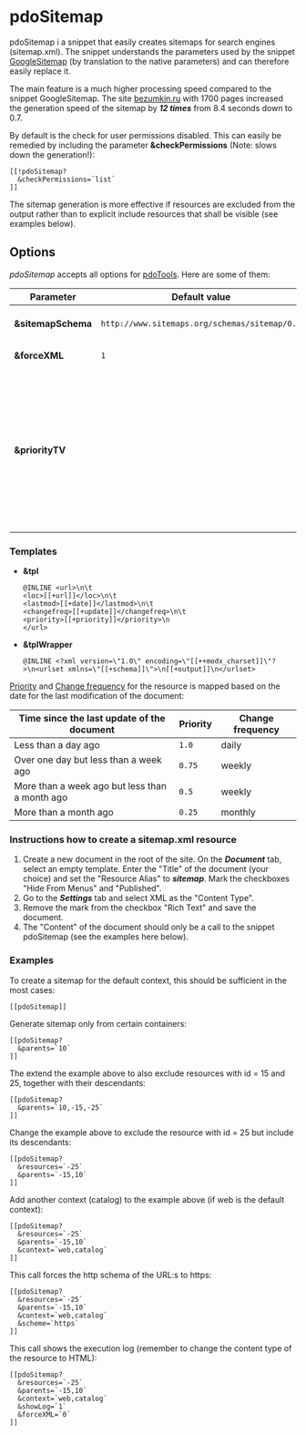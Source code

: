 # pdoSitemap

pdoSitemap i a snippet that easily creates sitemaps for search engines (sitemap.xml). The snippet understands the parameters used by the snippet [GoogleSitemap][1] (by translation to the native parameters) and can therefore easily replace it.

The main feature is a much higher processing speed compared to the snippet GoogleSitemap. The site [bezumkin.ru][2] with 1700 pages increased the generation speed of the sitemap by ***12 times*** from 8.4 seconds down to 0.7.

By default is the check for user permissions disabled. This can easily be remedied by including the parameter **&checkPermissions** (Note: slows down the generation!):

```modx
[[!pdoSitemap?
  &checkPermissions=`list`
]]
```

The sitemap generation is more effective if resources are excluded from the output rather than to explicit include resources that shall be visible (see examples below).

## Options

*pdoSitemap* accepts all options for [pdoTools][3]. Here are some of them:

Parameter          | Default value                                 | Description
-------------------|-----------------------------------------------|----------------------------------------------------------------------------------------------------------------------------------------------------------
**&sitemapSchema** | `http://www.sitemaps.org/schemas/sitemap/0.9` | The scheme used for the sitemap.
**&forceXML**      | `1`                                           | Force output as XML.
**&priorityTV**    |                                               | An optional field that indicates the [priority][4] of the resource. The template variable stated here must also be added to the parameter **&includeTVs**

### Templates

* **&tpl**

  ```modx
  @INLINE <url>\n\t
  <loc>[[+url]]</loc>\n\t
  <lastmod>[[+date]]</lastmod>\n\t
  <changefreq>[[+update]]</changefreq>\n\t
  <priority>[[+priority]]</priority>\n
  </url>
  ```

* **&tplWrapper**

  ```modx
  @INLINE <?xml version=\"1.0\" encoding=\"[[++modx_charset]]\"?>\n<urlset xmlns=\"[[+schema]]\">\n[[+output]]\n</urlset>
  ```

[Priority][4] and [Change frequency][5] for the resource is mapped based on the date for the last modification of the document:

Time since the last update of the document     | Priority | Change frequency
-----------------------------------------------|----------|-----------------
Less than a day ago                            | `1.0`    | daily
Over one day but less than a week ago          | `0.75`   | weekly
More than a week ago but less than a month ago | `0.5`    | weekly
More than a month ago                          | `0.25`   | monthly

### Instructions how to create a sitemap.xml resource

1. Create a new document in the root of the site. On the ***Document*** tab, select an empty template. Enter the "Title" of the document (your choice) and set the "Resource Alias" to ***sitemap***. Mark the checkboxes "Hide From Menus" and "Published".
2. Go to the ***Settings*** tab and select XML as the "Content Type".
3. Remove the mark from the checkbox "Rich Text" and save the document.
4. The "Content" of the document should only be a call to the snippet pdoSitemap (see the examples here below).

### Examples

To create a sitemap for the default context, this should be sufficient in the most cases:

```modx
[[pdoSitemap]]
```

Generate sitemap only from certain containers:

```modx
[[pdoSitemap?
  &parents=`10`
]]
```

The extend the example above to also exclude resources with id = 15 and 25, together with their descendants:

```modx
[[pdoSitemap?
  &parents=`10,-15,-25`
]]
```

Change the example above to exclude the resource with id = 25 but include its descendants:

```modx
[[pdoSitemap?
  &resources=`-25`
  &parents=`-15,10`
]]
```

Add another context (catalog) to the example above (if web is the default context):

```modx
[[pdoSitemap?
  &resources=`-25`
  &parents=`-15,10`
  &context=`web,catalog`
]]
```

This call forces the http schema of the URL:s to https:

```modx
[[pdoSitemap?
  &resources=`-25`
  &parents=`-15,10`
  &context=`web,catalog`
  &scheme=`https`
]]
```

This call shows the execution log (remember to change the content type of the resource to HTML):

```modx
[[pdoSitemap?
  &resources=`-25`
  &parents=`-15,10`
  &context=`web,catalog`
  &showLog=`1`
  &forceXML=`0`
]]
```

[1]: http://rtfm.modx.com/extras/revo/googlesitemap
[2]: http://bezumkin.ru/sitemap.xml
[3]: /en/components/pdotools/general-properties
[4]: http://www.sitemaps.org/protocol.html#prioritydef
[5]: http://www.sitemaps.org/protocol.html#changefreqdef

